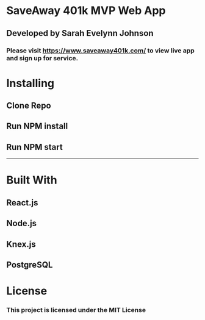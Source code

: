 # SaveAway 401k MVP Web App

## Developed by Sarah Evelynn Johnson
### Please visit https://www.saveaway401k.com/ to view live app and sign up for service.

# Installing
## Clone Repo
## Run NPM install
## Run NPM start

_____________________________

# Built With
## React.js
## Node.js
## Knex.js
## PostgreSQL


# License
### This project is licensed under the MIT License 
